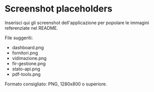 # Screenshot placeholders

Inserisci qui gli screenshot dell'applicazione per popolare le immagini referenziate nel README.

File suggeriti:
- dashboard.png
- fornitori.png
- vidimazione.png
- fir-gestione.png
- stato-api.png
- pdf-tools.png

Formato consigliato: PNG, 1280x800 o superiore.

